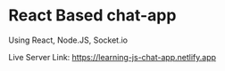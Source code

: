 # React Based chat-app

Using React, Node.JS, Socket.io

Live Server Link: https://learning-js-chat-app.netlify.app
